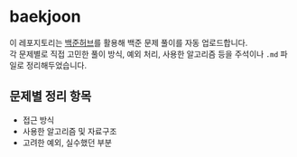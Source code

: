# baekjoon

이 레포지토리는 [백준허브](https://github.com/BaekjoonHub/BaekjoonHub)를 활용해 백준 문제 풀이를 자동 업로드합니다.  
각 문제별로 직접 고민한 풀이 방식, 예외 처리, 사용한 알고리즘 등을 주석이나 `.md` 파일로 정리해두었습니다.


## 문제별 정리 항목
- 접근 방식
- 사용한 알고리즘 및 자료구조
- 고려한 예외, 실수했던 부분
